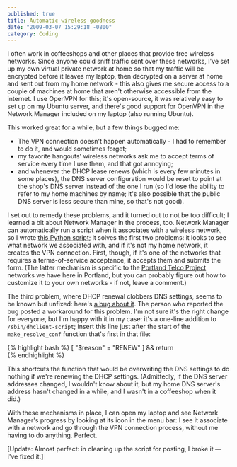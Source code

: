 ```yaml
---
published: true
title: Automatic wireless goodness
date: "2009-03-07 15:29:18 -0800"
category: Coding
---
```


I often work in coffeeshops and other places that provide free wireless networks.
Since anyone could sniff traffic sent over these networks, I've set up my own
virtual private network at home so that my traffic will be encrypted before it
leaves my laptop, then decrypted on a server at home and sent out from my home
network <!--more-->- this also gives me secure access to a couple of machines at
home that aren't otherwise accessible from the internet. I use OpenVPN for
this; it's open-source, it was relatively easy to set up on my Ubuntu server,
and there's good support for OpenVPN in the Network Manager included on my
laptop (also running Ubuntu).

This worked great for a while, but a few things bugged me:

- The VPN connection doesn't happen automatically - I had to remember to do it,
  and would sometimes forget;
- my favorite hangouts' wireless networks ask me to accept terms of service
  every time I use them, and that got annoying;
- and whenever the DHCP lease renews (which is every few minutes in some
  places), the DNS server configuration would be reset to point at the shop's
  DNS server instead of the one I run (so I'd lose the ability to refer to my
  home machines by name; it's also possible that the public DNS server is less
  secure than mine, so that's not good).

I set out to remedy these problems, and it turned out to not be too difficult;
I learned a bit about Network Manager in the process, too. Network Manager can
automatically run a script when it associates with a wireless network, so I
wrote <a href="http://gist.github.com/75475">this Python script</a>;
it solves the first two problems: it looks to see what network we associated
with, and if it's not my home network, it creates the VPN connection. First,
though, if it's one of the networks that requires a terms-of-service acceptance,
it accepts them and submits the form. (The latter mechanism is specific to the
<a href="http://www.personaltelco.net/">Portland Telco Project</a>
networks we have here in Portland, but you can probably figure out how to customize
it to your own networks - if not, leave a comment.)

The third problem, where DHCP renewal clobbers DNS settings, seems to be known
but unfixed: here's <a href="https://bugs.launchpad.net/ubuntu/+source/dhcp3/+bug/90681">a
bug about it</a>. The person who reported the bug posted a workaround for this
problem. I'm not sure it's the right change for everyone, but I'm happy with it
in my case: it's a one-line addition to `/sbin/dhclient-script`; insert
this line just after the start of the `make_resolve_conf` function
that's first in that file:

<!-- prettier-ignore-start -->
{% highlight bash %}
    [ "$reason" = "RENEW" ] && return<br />
{% endhighlight %}
<!-- prettier-ignore-end -->

This shortcuts the function that would be overwriting the DNS settings to do
nothing if we're renewing the DHCP settings. (Admittedly, if the DNS server
addresses changed, I wouldn't know about it, but my home DNS server's address
hasn't changed in a while, and I wasn't in a coffeeshop when it did.)

With these mechanisms in place, I can open my laptop and see Network Manager's
progress by looking at its icon in the menu bar: I see it associate with a
network and go through the VPN connection process, without me having to do anything. Perfect.

[Update: Almost perfect: in cleaning up the script for posting, I broke it &mdash; I've fixed it.]
